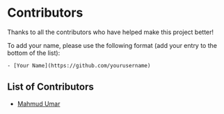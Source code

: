 # Contributors

Thanks to all the contributors who have helped make this project better!

To add your name, please use the following format (add your entry to the bottom of the list):

```
- [Your Name](https://github.com/yourusername)
```

## List of Contributors

- [Mahmud Umar](https://github.com/Mahmudumar)
